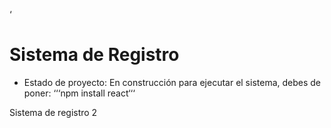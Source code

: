 ‘<h1> Sistema de Registro </h1>
- Estado de proyecto: En construcción
para ejecutar el sistema, debes de poner:
‘‘‘npm install react‘‘‘

Sistema de registro 2
